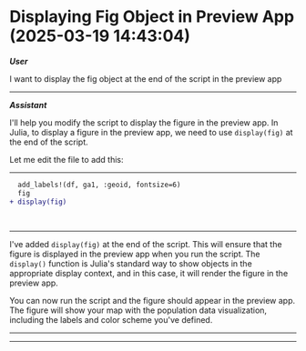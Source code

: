 <!-- Generated by SpecStory -->

# Displaying Fig Object in Preview App (2025-03-19 14:43:04)

_**User**_

I want to display the fig object at the end of the script in the preview app

---

_**Assistant**_

I'll help you modify the script to display the figure in the preview app. In Julia, to display a figure in the preview app, we need to use `display(fig)` at the end of the script.

Let me edit the file to add this:


---

```diff
  add_labels!(df, ga1, :geoid, fontsize=6)
  fig
+ display(fig)
  
  
```

---

I've added `display(fig)` at the end of the script. This will ensure that the figure is displayed in the preview app when you run the script. The `display()` function is Julia's standard way to show objects in the appropriate display context, and in this case, it will render the figure in the preview app.

You can now run the script and the figure should appear in the preview app. The figure will show your map with the population data visualization, including the labels and color scheme you've defined.

---



---

